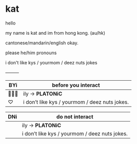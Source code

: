 # kat 


hello

my name is kat and im from hong kong. (au/hk)

cantonese/mandarin/english okay.

please he/him pronouns 


i don't like kys / yourmom / deez nuts jokes


———


| BYi | before you interact |
| --- | ------------------- |
|  🙇🏻‍♀️  | ily → **PLATONiC** |
|  ♡  | i don’t like kys / yourmom / deez nuts jokes. |

| DNi | do not interact |
| --- | --------------- |
|     | ily → **PLATONiC** |
|     | i don’t like kys / yourmom / deez nuts jokes. |

